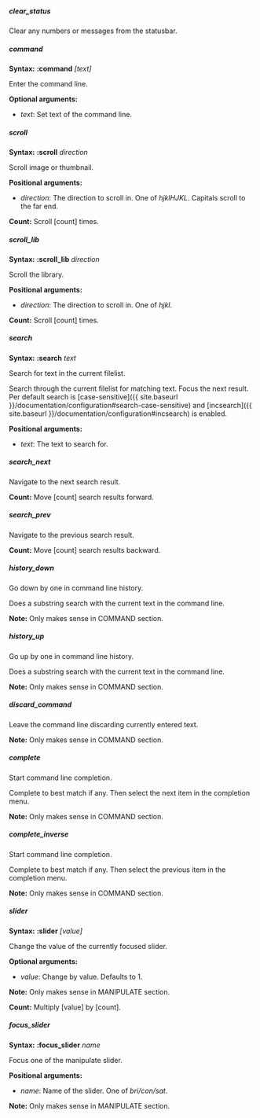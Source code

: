 ##### clear\_status
Clear any numbers or messages from the statusbar.

##### command
**Syntax:** <t class="command"><b>:command</b> <i>[text]</i></t>

Enter the command line.

**Optional arguments:**
* <i class="command">text</i>: Set text of the command line.

##### scroll
**Syntax:** <t class="command"><b>:scroll</b> <i>direction</i></t>

Scroll image or thumbnail.

**Positional arguments:**
* <i class="command">direction</i>: The direction to scroll in. One of <i class
  = "command">hjklHJKL</i>. Capitals scroll to the far end.

**Count:** Scroll [count] times.

##### scroll\_lib
**Syntax:** <t class="command"><b>:scroll_lib</b> <i>direction</i></t>

Scroll the library.

**Positional arguments:**
* <i class="command">direction</i>: The direction to scroll in. One of <i class
  = "command">hjkl</i>.

**Count:** Scroll [count] times.

##### search
**Syntax:** <t class="command"><b>:search</b> <i>text</i></t>

Search for text in the current filelist.

Search through the current filelist for matching text. Focus the next
result. Per default search is [case-sensitive]({{ site.baseurl
}}/documentation/configuration#search-case-sensitive) and [incsearch]({{
site.baseurl }}/documentation/configuration#incsearch) is enabled.

**Positional arguments:**
* <i class="command">text</i>: The text to search for.

##### search\_next
Navigate to the next search result.

**Count:** Move [count] search results forward.

##### search\_prev
Navigate to the previous search result.

**Count:** Move [count] search results backward.

##### history\_down
Go down by one in command line history.

Does a substring search with the current text in the command line.

**Note:** Only makes sense in COMMAND section.

##### history\_up
Go up by one in command line history.

Does a substring search with the current text in the command line.

**Note:** Only makes sense in COMMAND section.

##### discard\_command
Leave the command line discarding currently entered text.

**Note:** Only makes sense in COMMAND section.

##### complete
Start command line completion.

Complete to best match if any. Then select the next item in the
completion menu.

**Note:** Only makes sense in COMMAND section.

##### complete\_inverse
Start command line completion.

Complete to best match if any. Then select the previous item in the
completion menu.

**Note:** Only makes sense in COMMAND section.

##### slider
**Syntax:** <t class="command"><b>:slider</b> <i>[value]</i></t>

Change the value of the currently focused slider.

**Optional arguments:**
* <i class="command">value</i>: Change by value. Defaults to 1.

**Note:** Only makes sense in MANIPULATE section.

**Count:** Multiply [value] by [count].

##### focus\_slider
**Syntax:** <t class="command"><b>:focus_slider</b> <i>name</i></t>

Focus one of the manipulate slider.

**Positional arguments:**
* <i class="command">name</i>: Name of the slider. One of <i
  class="command">bri/con/sat</i>.

**Note:** Only makes sense in MANIPULATE section.
